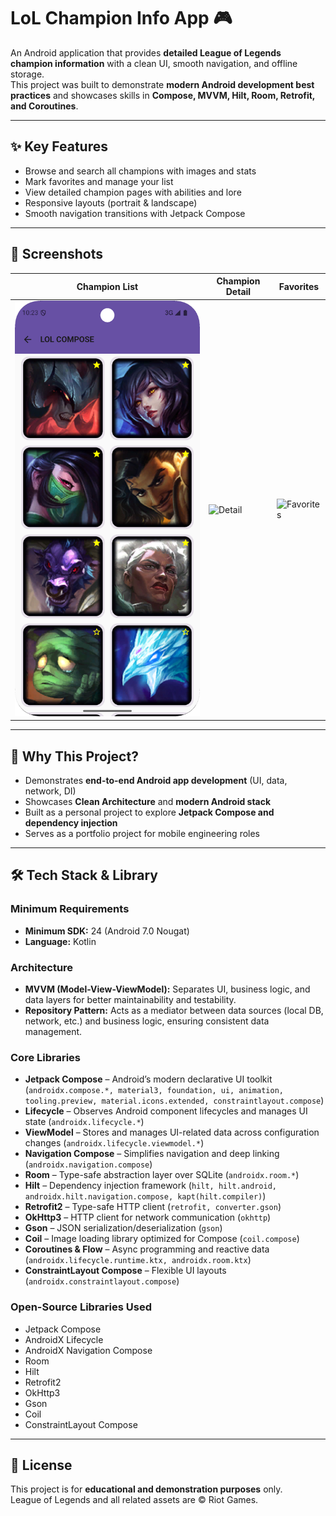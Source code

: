 # LoL Champion Info App 🎮

An Android application that provides **detailed League of Legends champion information** with a clean UI, smooth navigation, and offline storage.  
This project was built to demonstrate **modern Android development best practices** and showcases skills in **Compose, MVVM, Hilt, Room, Retrofit, and Coroutines**.

---

## ✨ Key Features
- Browse and search all champions with images and stats
- Mark favorites and manage your list
- View detailed champion pages with abilities and lore
- Responsive layouts (portrait & landscape)
- Smooth navigation transitions with Jetpack Compose

---

## 📸 Screenshots
| Champion List | Champion Detail | Favorites |
|---------------|-----------------|-----------|
| ![List](docs/screenshots/list.png) | ![Detail](docs/screenshots/detail.png) | ![Favorites](docs/screenshots/favorites.png) |

---

## 🎯 Why This Project?
- Demonstrates **end-to-end Android app development** (UI, data, network, DI)  
- Showcases **Clean Architecture** and **modern Android stack**  
- Built as a personal project to explore **Jetpack Compose and dependency injection**  
- Serves as a portfolio project for mobile engineering roles

---

## 🛠️ Tech Stack & Library

### Minimum Requirements
- **Minimum SDK:** 24 (Android 7.0 Nougat)  
- **Language:** Kotlin  

### Architecture
- **MVVM (Model-View-ViewModel):** Separates UI, business logic, and data layers for better maintainability and testability.  
- **Repository Pattern:** Acts as a mediator between data sources (local DB, network, etc.) and business logic, ensuring consistent data management.  

### Core Libraries
- **Jetpack Compose** – Android’s modern declarative UI toolkit  
  (`androidx.compose.*, material3, foundation, ui, animation, tooling.preview, material.icons.extended, constraintlayout.compose`)  
- **Lifecycle** – Observes Android component lifecycles and manages UI state (`androidx.lifecycle.*`)  
- **ViewModel** – Stores and manages UI-related data across configuration changes (`androidx.lifecycle.viewmodel.*`)  
- **Navigation Compose** – Simplifies navigation and deep linking (`androidx.navigation.compose`)  
- **Room** – Type-safe abstraction layer over SQLite (`androidx.room.*`)  
- **Hilt** – Dependency injection framework (`hilt, hilt.android, androidx.hilt.navigation.compose, kapt(hilt.compiler)`)  
- **Retrofit2** – Type-safe HTTP client (`retrofit, converter.gson`)  
- **OkHttp3** – HTTP client for network communication (`okhttp`)  
- **Gson** – JSON serialization/deserialization (`gson`)  
- **Coil** – Image loading library optimized for Compose (`coil.compose`)  
- **Coroutines & Flow** – Async programming and reactive data (`androidx.lifecycle.runtime.ktx, androidx.room.ktx`)  
- **ConstraintLayout Compose** – Flexible UI layouts (`androidx.constraintlayout.compose`)  

### Open-Source Libraries Used
- Jetpack Compose  
- AndroidX Lifecycle  
- AndroidX Navigation Compose  
- Room  
- Hilt  
- Retrofit2  
- OkHttp3  
- Gson  
- Coil  
- ConstraintLayout Compose  

---

## 📜 License
This project is for **educational and demonstration purposes** only.  
League of Legends and all related assets are © Riot Games.
